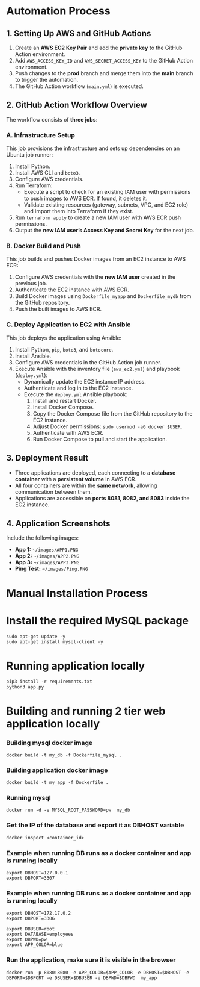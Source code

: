 # Automation Process

## 1. Setting Up AWS and GitHub Actions
1. Create an **AWS EC2 Key Pair** and add the **private key** to the GitHub Action environment.
2. Add `AWS_ACCESS_KEY_ID` and `AWS_SECRET_ACCESS_KEY` to the GitHub Action environment.
3. Push changes to the **prod** branch and merge them into the **main** branch to trigger the automation.
4. The GitHub Action workflow (`main.yml`) is executed.

## 2. GitHub Action Workflow Overview
The workflow consists of **three jobs**:

### **A. Infrastructure Setup**
This job provisions the infrastructure and sets up dependencies on an Ubuntu job runner:
1. Install Python.
2. Install AWS CLI and `boto3`.
3. Configure AWS credentials.
4. Run Terraform:
   - Execute a script to check for an existing IAM user with permissions to push images to AWS ECR. If found, it deletes it.
   - Validate existing resources (gateway, subnets, VPC, and EC2 role) and import them into Terraform if they exist.
5. Run `terraform apply` to create a new IAM user with AWS ECR push permissions.
6. Output the **new IAM user’s Access Key and Secret Key** for the next job.

### **B. Docker Build and Push**
This job builds and pushes Docker images from an EC2 instance to AWS ECR:
1. Configure AWS credentials with the **new IAM user** created in the previous job.
2. Authenticate the EC2 instance with AWS ECR.
3. Build Docker images using `Dockerfile_myapp` and `Dockerfile_mydb` from the GitHub repository.
4. Push the built images to AWS ECR.

### **C. Deploy Application to EC2 with Ansible**
This job deploys the application using Ansible:
1. Install Python, `pip`, `boto3`, and `botocore`.
2. Install Ansible.
3. Configure AWS credentials in the GitHub Action job runner.
4. Execute Ansible with the inventory file (`aws_ec2.yml`) and playbook (`deploy.yml`):
   - Dynamically update the EC2 instance IP address.
   - Authenticate and log in to the EC2 instance.
   - Execute the `deploy.yml` Ansible playbook:
     1. Install and restart Docker.
     2. Install Docker Compose.
     3. Copy the Docker Compose file from the GitHub repository to the EC2 instance.
     4. Adjust Docker permissions: `sudo usermod -aG docker $USER`.
     5. Authenticate with AWS ECR.
     6. Run Docker Compose to pull and start the application.

## 3. Deployment Result
- Three applications are deployed, each connecting to a **database container** with a **persistent volume** in AWS ECR.
- All four containers are within the **same network**, allowing communication between them.
- Applications are accessible on **ports 8081, 8082, and 8083** inside the EC2 instance.

## 4. Application Screenshots
Include the following images:
- **App 1:** `~/images/APP1.PNG`
- **App 2:** `~/images/APP2.PNG`
- **App 3:** `~/images/APP3.PNG`
- **Ping Test:** `~/images/Ping.PNG`

# Manual Installation Process
# Install the required MySQL package
```
sudo apt-get update -y
sudo apt-get install mysql-client -y
```

# Running application locally
```
pip3 install -r requirements.txt
python3 app.py
```

# Building and running 2 tier web application locally
### Building mysql docker image 
```
docker build -t my_db -f Dockerfile_mysql . 
```

### Building application docker image 
```
docker build -t my_app -f Dockerfile . 
```

### Running mysql
```
docker run -d -e MYSQL_ROOT_PASSWORD=pw  my_db
```


### Get the IP of the database and export it as DBHOST variable
```
docker inspect <container_id>
```


### Example when running DB runs as a docker container and app is running locally
```
export DBHOST=127.0.0.1
export DBPORT=3307
```
### Example when running DB runs as a docker container and app is running locally
```
export DBHOST=172.17.0.2
export DBPORT=3306
```
```
export DBUSER=root
export DATABASE=employees
export DBPWD=pw
export APP_COLOR=blue
```
### Run the application, make sure it is visible in the browser
```
docker run -p 8080:8080 -e APP_COLOR=$APP_COLOR -e DBHOST=$DBHOST -e DBPORT=$DBPORT -e DBUSER=$DBUSER -e DBPWD=$DBPWD  my_app
```
